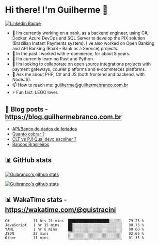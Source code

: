 # Hi there! I'm Guilherme 👋

[![Linkedin Badge](https://img.shields.io/badge/-LinkedIn-blue?style=for-the-badge&logo=Linkedin&logoColor=white&link=https:https://www.linkedin.com/in/guilhermestracini/)](https://www.linkedin.com/in/guilhermestracini/)

- 🔭 I’m currently working on a bank, as a backend engineer, using C#, Docker, Azure DevOps and SQL Server to develop the PIX solution (Brazilian Instant Payments system). I've also worked on Open Banking and API Banking (BaaS - Bank as a Service) projects. 
- 🔭 In the past I worked with e-commerce, for about 8 years.
- 🌱 I’m currently learning Rust and Python.
- 👯 I’m looking to collaborate on open source integrations projects with payment gateways, courier platforms and e-commerces platforms.
- 💬 Ask me about PHP, C# and JS (both frontend and backend, with NodeJS).
- 📫 How to reach me: guilherme@guilhermebranco.com.br
- ⚡ Fun fact: LEGO lover.

## 📕 Blog posts - https://blog.guilhermebranco.com.br

<!-- BLOG-POST-LIST:START -->
- [API/Banco de dados de feriados](https://blog.guilhermebranco.com.br/api-banco-de-dados-de-feriados/?utm_source=rss&utm_medium=rss&utm_campaign=api-banco-de-dados-de-feriados)
- [Quanto cobrar ?](https://blog.guilhermebranco.com.br/quanto-cobrar/?utm_source=rss&utm_medium=rss&utm_campaign=quanto-cobrar)
- [CLT vs PJ! Qual devo escolher ?](https://blog.guilhermebranco.com.br/clt-vs-pj-qual-devo-escolher/?utm_source=rss&utm_medium=rss&utm_campaign=clt-vs-pj-qual-devo-escolher)
- [Bancos Brasileiros](https://blog.guilhermebranco.com.br/bancos-brasileiros/?utm_source=rss&utm_medium=rss&utm_campaign=bancos-brasileiros)
<!-- BLOG-POST-LIST:END -->

## 📊 GitHub stats

[![Guibranco's github stats](https://github-readme-stats.vercel.app/api?username=guibranco&include_all_commits=true&count_private=true&show_icons=true&theme=dark)](https://github.com/guibranco)

[![Guibranco's github stats](https://github-readme-stats.vercel.app/api/top-langs?username=guibranco&include_all_commits=true&count_private=true&show_icons=true&theme=dark&layout=compact)](https://github.com/guibranco)

## 📊 WakaTime stats - https://wakatime.com/@guistracini

<!--START_SECTION:waka-->
```text
C#           11 hrs 21 mins  ███████████████████░░░░░░   79.25 % 
JavaScript   1 hr 15 mins    ██░░░░░░░░░░░░░░░░░░░░░░░   08.73 % 
YAML         1 hr 8 mins     ██░░░░░░░░░░░░░░░░░░░░░░░   08.00 % 
JSON         22 mins         ░░░░░░░░░░░░░░░░░░░░░░░░░   02.66 % 
Other        11 mins         ░░░░░░░░░░░░░░░░░░░░░░░░░   01.35 %
```
<!--END_SECTION:waka-->
